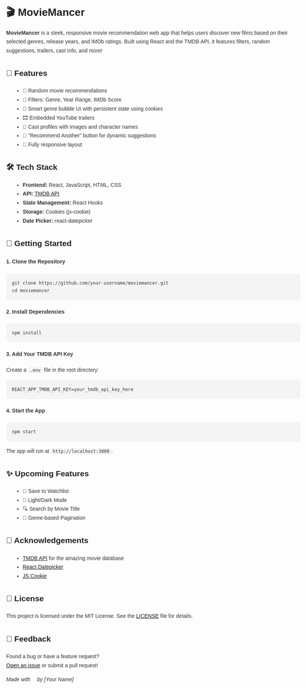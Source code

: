 <!DOCTYPE html>
<html lang="en">
<head>
  <meta charset="UTF-8">
  <title>MovieMancer - README</title>
  <style>
    body {
      font-family: Arial, sans-serif;
      line-height: 1.7;
      margin: 40px;
      max-width: 800px;
      color: #333;
    }
    h1, h2 {
      color: #222;
    }
    code {
      background-color: #f4f4f4;
      padding: 2px 5px;
      border-radius: 4px;
    }
    pre {
      background-color: #f4f4f4;
      padding: 15px;
      border-radius: 6px;
      overflow-x: auto;
    }
    img {
      max-width: 100%;
      border-radius: 8px;
    }
    ul {
      margin-left: 20px;
    }
  </style>
</head>
<body>

  <h1>🎬 MovieMancer</h1>
  <p><strong>MovieMancer</strong> is a sleek, responsive movie recommendation web app that helps users discover new films based on their selected genres, release years, and IMDb ratings. Built using React and the TMDB API, it features filters, random suggestions, trailers, cast info, and more!</p>

  <h2>🚀 Features</h2>
  <ul>
    <li>🎲 Random movie recommendations</li>
    <li>🎯 Filters: Genre, Year Range, IMDb Score</li>
    <li>🧠 Smart genre bubble UI with persistent state using cookies</li>
    <li>🎞️ Embedded YouTube trailers</li>
    <li>👥 Cast profiles with images and character names</li>
    <li>🔁 "Recommend Another" button for dynamic suggestions</li>
    <li>📱 Fully responsive layout</li>
  </ul>

  <h2>🛠 Tech Stack</h2>
  <ul>
    <li><strong>Frontend:</strong> React, JavaScript, HTML, CSS</li>
    <li><strong>API:</strong> <a href="https://www.themoviedb.org/" target="_blank">TMDB API</a></li>
    <li><strong>State Management:</strong> React Hooks</li>
    <li><strong>Storage:</strong> Cookies (js-cookie)</li>
    <li><strong>Date Picker:</strong> react-datepicker</li>
  </ul>

  
  <h2>🔧 Getting Started</h2>
  <h4>1. Clone the Repository</h4>
  <pre><code>git clone https://github.com/your-username/moviemancer.git
cd moviemancer</code></pre>

  <h4>2. Install Dependencies</h4>
  <pre><code>npm install</code></pre>

  <h4>3. Add Your TMDB API Key</h4>
  <p>Create a <code>.env</code> file in the root directory:</p>
  <pre><code>REACT_APP_TMDB_API_KEY=your_tmdb_api_key_here</code></pre>

  <h4>4. Start the App</h4>
  <pre><code>npm start</code></pre>
  <p>The app will run at <code>http://localhost:3000</code>.</p>

  <h2>✨ Upcoming Features</h2>
  <ul>
    <li>🎯 Save to Watchlist</li>
    <li>🌙 Light/Dark Mode</li>
    <li>🔍 Search by Movie Title</li>
    <li>📂 Genre-based Pagination</li>
  </ul>

  <h2>🙌 Acknowledgements</h2>
  <ul>
    <li><a href="https://www.themoviedb.org/" target="_blank">TMDB API</a> for the amazing movie database</li>
    <li><a href="https://reactdatepicker.com/" target="_blank">React Datepicker</a></li>
    <li><a href="https://github.com/js-cookie/js-cookie" target="_blank">JS Cookie</a></li>
  </ul>

  <h2>📄 License</h2>
  <p>This project is licensed under the MIT License. See the <a href="./LICENSE">LICENSE</a> file for details.</p>

  <h2>💬 Feedback</h2>
  <p>Found a bug or have a feature request?<br>
  <a href="https://github.com/your-username/moviemancer/issues" target="_blank">Open an issue</a> or submit a pull request!</p>

  <p><em>Made with 💙 by [Your Name]</em></p>

</body>
</html>
